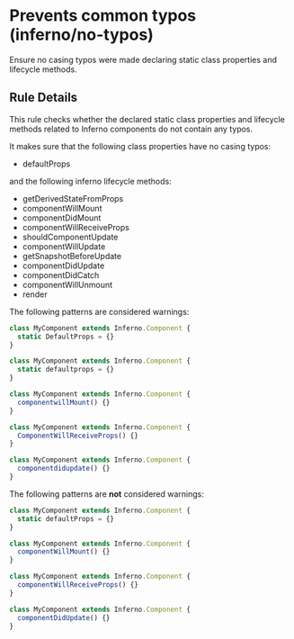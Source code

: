 # Prevents common typos (inferno/no-typos)

Ensure no casing typos were made declaring static class properties and lifecycle methods.

## Rule Details

This rule checks whether the declared static class properties and lifecycle methods related to Inferno components do not contain any typos.

It makes sure that the following class properties have
no casing typos:

* defaultProps

and the following inferno lifecycle methods:

* getDerivedStateFromProps
* componentWillMount
* componentDidMount
* componentWillReceiveProps
* shouldComponentUpdate
* componentWillUpdate
* getSnapshotBeforeUpdate
* componentDidUpdate
* componentDidCatch
* componentWillUnmount
* render


The following patterns are considered warnings:

```js
class MyComponent extends Inferno.Component {
  static DefaultProps = {}
}

class MyComponent extends Inferno.Component {
  static defaultprops = {}
}

class MyComponent extends Inferno.Component {
  componentwillMount() {}
}

class MyComponent extends Inferno.Component {
  ComponentWillReceiveProps() {}
}

class MyComponent extends Inferno.Component {
  componentdidupdate() {}
}

```

The following patterns are **not** considered warnings:

```js
class MyComponent extends Inferno.Component {
  static defaultProps = {}
}

class MyComponent extends Inferno.Component {
  componentWillMount() {}
}

class MyComponent extends Inferno.Component {
  componentWillReceiveProps() {}
}

class MyComponent extends Inferno.Component {
  componentDidUpdate() {}
}
```
